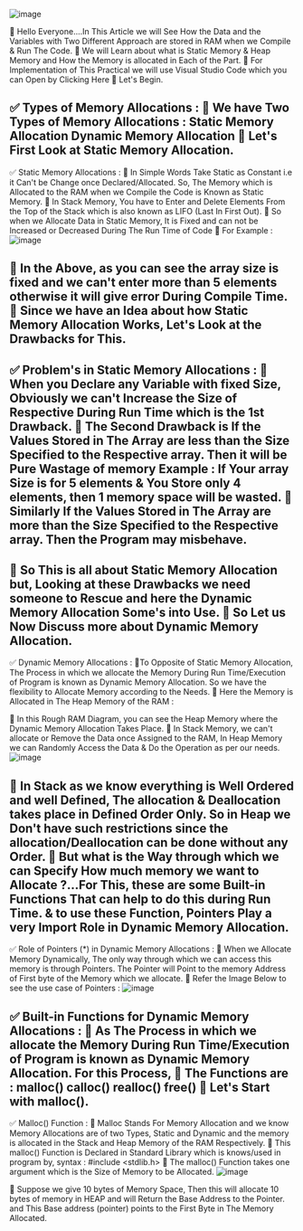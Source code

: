 ![image](https://github.com/Gurupatil0003/DSA_Tutorial/assets/110026505/d4ba7f31-68fd-410d-b69c-454e775c3000)

🔰 Hello Everyone....In This Article we will See How the Data and the Variables with Two Different Approach are stored in RAM when we Compile & Run The Code.
🔰 We will Learn about what is Static Memory & Heap Memory and How the Memory is allocated in Each of the Part.
🔰 For Implementation of This Practical we will use Visual Studio Code which you can Open by Clicking Here
🔰 Let's Begin.

✅ Types of Memory Allocations : 
🔹 We have Two Types of Memory Allocations :
Static Memory Allocation
Dynamic Memory Allocation
🔹 Let's First Look at Static Memory Allocation. 
---------------------------------------------------------------------------------------------------------------
✅ Static Memory Allocations : 
🔹 In Simple Words Take Static as Constant i.e it Can't be Change once Declared/Allocated. So, The Memory which is Allocated to the RAM when we Compile the Code is Known as Static Memory.
🔹 In Stack Memory, You have to Enter and Delete Elements From the Top of the Stack which is also known as LIFO (Last In First Out).
🔹 So when we Allocate Data in Static Memory, It is Fixed and can not be Increased or Decreased During The Run Time of Code
🔹 For Example : 
![image](https://github.com/Gurupatil0003/DSA_Tutorial/assets/110026505/e3989ea8-9dd8-42fe-969f-ec53accdb12d)

🔹 In the Above, as you can see the array size is fixed and we can't enter more than 5 elements otherwise it will give error During Compile Time.
🔹 Since we have an Idea about how Static Memory Allocation Works, Let's Look at the Drawbacks for This.
---------------------------------------------------------------------------------------------------------------
✅ Problem's in Static Memory Allocations : 
🔹 When you Declare any Variable with fixed Size, Obviously we can't Increase the Size of Respective During Run Time which is the 1st Drawback.
🔹 The Second Drawback is If the Values Stored in The Array are less than the Size Specified to the Respective array. Then it will be Pure Wastage of memory Example : If Your array Size is for 5 elements & You Store only 4 elements, then 1 memory space will be wasted. 
🔹 Similarly If the Values Stored in The Array are more than the Size Specified to the Respective array. Then the Program may misbehave.
---------------------------------------------------------------------------------------------------------------
🔰 So This is all about Static Memory Allocation but, Looking at these Drawbacks we need someone to Rescue and here the Dynamic Memory Allocation Some's into Use.
🔰 So Let us Now Discuss more about Dynamic Memory Allocation.
---------------------------------------------------------------------------------------------------------------
✅ Dynamic Memory Allocations : 
🔹To Opposite of Static Memory Allocation, The Process in which we allocate the Memory During Run Time/Execution of Program is known as Dynamic Memory Allocation. So we have the flexibility to Allocate Memory according to the Needs.
🔹 Here the Memory is Allocated in The Heap Memory of the RAM :

🔹 In this Rough RAM Diagram, you can see the Heap Memory where the Dynamic Memory Allocation Takes Place.
🔹 In Stack Memory, we can't allocate or Remove the Data once Assigned to the RAM, In Heap Memory we can Randomly Access the Data & Do the Operation as per our needs.
![image](https://github.com/Gurupatil0003/DSA_Tutorial/assets/110026505/40aaba9e-0a71-4125-accb-e637aa353ec7)

🔹 In Stack as we know everything is Well Ordered and well Defined, The allocation & Deallocation takes place in Defined Order Only. So in Heap we Don't have such restrictions since the allocation/Deallocation can be done without any Order. 
🔹 But what is the Way through which we can Specify How much memory we want to Allocate ?...For This, these are some Built-in Functions That can help to do this during Run Time. & to use these Function, Pointers Play a very Import Role in Dynamic Memory Allocation.
---------------------------------------------------------------------------------------------------------------
✅ Role of Pointers (*) in Dynamic Memory Allocations : 
🔹 When we Allocate Memory Dynamically, The only way through which we can access this memory is through Pointers. The Pointer will Point to the memory Address of First byte of the Memory which we allocate.
🔹 Refer the Image Below to see the use case of Pointers :
![image](https://github.com/Gurupatil0003/DSA_Tutorial/assets/110026505/b05a0ffd-dc4a-4130-be2e-bbc403959e7a)

✅ Built-in Functions for Dynamic Memory Allocations : 
🔹 As The Process in which we allocate the Memory During Run Time/Execution of Program is known as Dynamic Memory Allocation. For this Process, 
🔹 The Functions are :
malloc()
calloc()
realloc()
free()
 🔹 Let's Start with malloc().
---------------------------------------------------------------------------------------------------------------
✅ Malloc() Function : 
🔹 Malloc Stands For Memory Allocation and we know Memory Allocations are of two Types, Static and Dynamic and the memory is allocated in the Stack and Heap Memory of the RAM Respectively.
🔹 This malloc() Function is Declared in Standard Library which is knows/used in program by,
syntax : #include <stdlib.h>
 🔹 The malloc() Function takes one argument which is the Size of Memory to be Allocated.
 ![image](https://github.com/Gurupatil0003/DSA_Tutorial/assets/110026505/6921e18a-b6dc-4412-8678-6f022401e72c)

🔹 Suppose we give 10 bytes of Memory Space, Then this will allocate 10 bytes of memory in HEAP and will Return the Base Address to the Pointer. and This Base address (pointer) points to the First Byte in The Memory Allocated.
